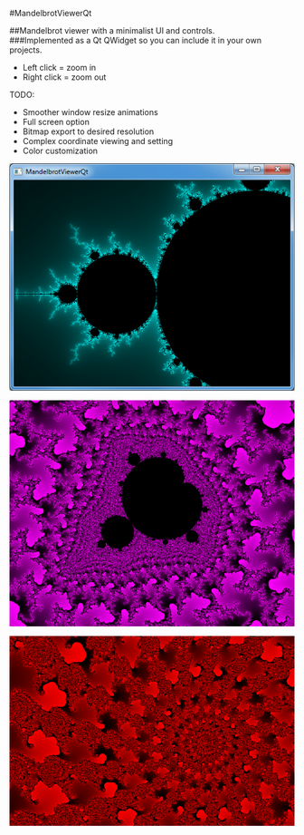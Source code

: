 #MandelbrotViewerQt   
   
##Mandelbrot viewer with a minimalist UI and controls.  
###Implemented as a Qt QWidget so you can include it in your own projects.   
 - Left click = zoom in   
 - Right click = zoom out 
   
TODO:   
 - Smoother window resize animations   
 - Full screen option   
 - Bitmap export to desired resolution   
 - Complex coordinate viewing and setting   
 - Color customization       
   
   
![Screenshot](/demos/GUI_mandel.png?raw=true)
   
   
![Screenshot](/demos/mini_mandel1.png?raw=true)
   
   
![Screenshot](/demos/spiral1.png?raw=true)